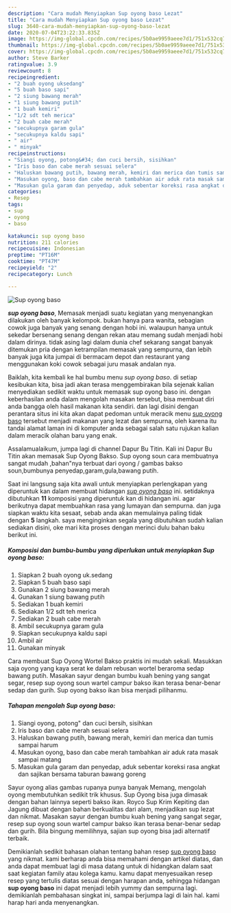 ```yaml
---
description: "Cara mudah Menyiapkan Sup oyong baso Lezat"
title: "Cara mudah Menyiapkan Sup oyong baso Lezat"
slug: 3640-cara-mudah-menyiapkan-sup-oyong-baso-lezat
date: 2020-07-04T23:22:33.835Z
image: https://img-global.cpcdn.com/recipes/5b0ae9959aeee7d1/751x532cq70/sup-oyong-baso-foto-resep-utama.jpg
thumbnail: https://img-global.cpcdn.com/recipes/5b0ae9959aeee7d1/751x532cq70/sup-oyong-baso-foto-resep-utama.jpg
cover: https://img-global.cpcdn.com/recipes/5b0ae9959aeee7d1/751x532cq70/sup-oyong-baso-foto-resep-utama.jpg
author: Steve Barker
ratingvalue: 3.9
reviewcount: 8
recipeingredient:
- "2 buah oyong uksedang"
- "5 buah baso sapi"
- "2 siung bawang merah"
- "1 siung bawang putih"
- "1 buah kemiri"
- "1/2 sdt teh merica"
- "2 buah cabe merah"
- "secukupnya garam gula"
- "secukupnya kaldu sapi"
- " air"
- " minyak"
recipeinstructions:
- "Siangi oyong, potong&#34; dan cuci bersih, sisihkan"
- "Iris baso dan cabe merah sesuai selera"
- "Haluskan bawang putih, bawang merah, kemiri dan merica dan tumis sampai harum"
- "Masukan oyong, baso dan cabe merah tambahkan air aduk rata masak sampai matang"
- "Masukan gula garam dan penyedap, aduk sebentar koreksi rasa angkat dan sajikan bersama taburan bawang goreng"
categories:
- Resep
tags:
- sup
- oyong
- baso

katakunci: sup oyong baso 
nutrition: 211 calories
recipecuisine: Indonesian
preptime: "PT16M"
cooktime: "PT47M"
recipeyield: "2"
recipecategory: Lunch

---
```



![Sup oyong baso](https://img-global.cpcdn.com/recipes/5b0ae9959aeee7d1/751x532cq70/sup-oyong-baso-foto-resep-utama.jpg)

<b><i>sup oyong baso</i></b>, Memasak menjadi suatu kegiatan yang menyenangkan dilakukan oleh banyak kelompok. bukan hanya para wanita, sebagian cowok juga banyak yang senang dengan hobi ini. walaupun hanya untuk sekedar bersenang senang dengan rekan atau memang sudah menjadi hobi dalam dirinya. tidak asing lagi dalam dunia chef sekarang sangat banyak ditemukan pria dengan ketrampilan memasak yang sempurna, dan lebih banyak juga kita jumpai di bermacam depot dan restaurant yang menggunakan koki cowok sebagai juru masak andalan nya.

Baiklah, kita kembali ke hal bumbu menu <i>sup oyong baso</i>. di setiap kesibukan kita, bisa jadi akan terasa menggembirakan bila sejenak kalian menyediakan sedikit waktu untuk memasak sup oyong baso ini. dengan keberhasilan anda dalam mengolah masakan tersebut, bisa membuat diri anda bangga oleh hasil makanan kita sendiri. dan lagi disini dengan perantara situs ini kita akan dapat pedoman untuk meracik menu <u>sup oyong baso</u> tersebut menjadi makanan yang lezat dan sempurna, oleh karena itu tandai alamat laman ini di komputer anda sebagai salah satu rujukan kalian dalam meracik olahan baru yang enak.

Assalamualaikum, jumpa lagi di channel Dapur Bu Titin. Kali ini Dapur Bu Titin akan memasak Sup Oyong Bakso. Sup oyong soun cara membuatnya sangat mudah ,bahan&#34;nya terbuat dari oyong / gambas bakso soun,bumbunya penyedap,garam,gula,bawang putih.


Saat ini langsung saja kita awali untuk menyiapkan perlengkapan yang diperuntuk kan dalam membuat hidangan <u><i>sup oyong baso</i></u> ini. setidaknya dibutuhkan <b>11</b> komposisi yang diperuntuk kan di hidangan ini. agar berikutnya dapat membuahkan rasa yang lumayan dan sempurna. dan juga siapkan waktu kita sesaat, sebab anda akan memulainya paling tidak dengan <b>5</b> langkah. saya menginginkan segala yang dibutuhkan sudah kalian sediakan disini, oke mari kita proses dengan merinci dulu bahan baku berikut ini.

<!--inarticleads1-->

##### Komposisi dan bumbu-bumbu yang diperlukan untuk menyiapkan Sup oyong baso:

1. Siapkan 2 buah oyong uk.sedang
1. Siapkan 5 buah baso sapi
1. Gunakan 2 siung bawang merah
1. Gunakan 1 siung bawang putih
1. Sediakan 1 buah kemiri
1. Sediakan 1/2 sdt teh merica
1. Sediakan 2 buah cabe merah
1. Ambil secukupnya garam gula
1. Siapkan secukupnya kaldu sapi
1. Ambil  air
1. Gunakan  minyak


Cara membuat Sup Oyong Wortel Bakso praktis ini mudah sekali. Masukkan saja oyong yang kaya serat ke dalam rebusan wortel beraroma sedap bawang putih. Masakan sayur dengan bumbu kuah bening yang sangat segar, resep sup oyong soun wartel campur bakso ikan terasa benar-benar sedap dan gurih. Sup oyong bakso ikan bisa menjadi pilihanmu. 

<!--inarticleads2-->

##### Tahapan mengolah Sup oyong baso:

1. Siangi oyong, potong&#34; dan cuci bersih, sisihkan
1. Iris baso dan cabe merah sesuai selera
1. Haluskan bawang putih, bawang merah, kemiri dan merica dan tumis sampai harum
1. Masukan oyong, baso dan cabe merah tambahkan air aduk rata masak sampai matang
1. Masukan gula garam dan penyedap, aduk sebentar koreksi rasa angkat dan sajikan bersama taburan bawang goreng


Sayur oyong alias gambas rupanya punya banyak Memang, mengolah oyong membutuhkan sedikit trik khusus. Sup Oyong bisa juga dimasak dengan bahan lainnya seperti bakso ikan. Royco Sup Krim Kepiting dan Jagung dibuat dengan bahan berkualitas dari alam, menjadikan sup lezat dan nikmat. Masakan sayur dengan bumbu kuah bening yang sangat segar, resep sup oyong soun wartel campur bakso ikan terasa benar-benar sedap dan gurih. Bila bingung memilihnya, sajian sup oyong bisa jadi alternatif terbaik. 

Demikianlah sedikit bahasan olahan tentang bahan resep <u>sup oyong baso</u> yang nikmat. kami berharap anda bisa memahami dengan artikel diatas, dan anda dapat membuat lagi di masa datang untuk di hidangkan dalam saat saat kegiatan family atau kolega kamu. kamu dapat menyesuaikan resep resep yang tertulis diatas sesuai dengan harapan anda, sehingga hidangan <b>sup oyong baso</b> ini dapat menjadi lebih yummy dan sempurna lagi. demikianlah pembahasan singkat ini, sampai berjumpa lagi di lain hal. kami harap hari anda menyenangkan.
